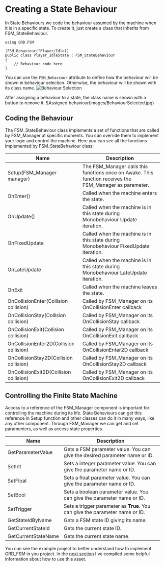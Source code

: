 # Creating a State Behaviour
In State Behaviours we code the behaviour assumed by the machine when it is in a specific state. To create it, just create a class that inherits from FSM_StateBehaviour.

```
using GRD.FSM

[FSM_Behaviour("Player/Idle)]
public class Player_IdleState : FSM_StateBehaviour
{
	// Behaviour code here
}
```

You can use the `FSM_Behaviour` attribute to define how the behaviour will be shown in behaviour selection. Otherwise, the behaviour will be shown with its class name.
![Behaviour Selection](images/BehaviourSelection.jpg)

After assigning a behaviour to a state, the class name is shown with a button to remove it.
![Assigned behaviour(images/BehaviourSelected.jpg)

## Coding the Behaviour
The FSM_StateBehaviour class implements a set of functions that are called by FSM_Manager at specific moments. You can override them to implement your logic and control the machine.
Here you can see all the functions implemented by FSM_StateBehaviour class:

| Name | Description |
| ---- | ----------- |
| Setup(FSM_Manager manager) | The FSM_Manager calls this functions once on Awake. This function receives the FSM_Manager as parameter. |
| OnEnter() | Called when the machine enters the state. |
| OnUpdate() | Called when the machine is in this state during Monobehaviour Update iteration. |
| OnFixedUpdate | Called when the machine is in this state during Monobehaviour FixedUpdate iteration. |
| OnLateUpdate | Called when the machine is in this state during Monobehaviour LateUpdate iteration. |
| OnExit | Called when the machine leaves the state. |
| OnCollisionEnter(Collision collision) | Called by FSM_Manager on its OnCollisionEnter callback |
| OnCollisionStay(Collision collision) | Called by FSM_Manager on its OnCollisionStay callback |
| OnCollisionExit(Collision collision) | Called by FSM_Manager on its OnCollisionExit callback |
| OnCollisionEnter2D(Collision collision) | Called by FSM_Manager on its OnCollisionEnter2D callback |
| OnCollisionStay2D(Collision collision) | Called by FSM_Manager on its OnCollisionStay2D callback |
| OnCollisionExit2D(Collision collision) | Called by FSM_Manager on its OnCollisionExit2D callback |

## Controlling the Finite State Machine
Access to a reference of the FSM_Manager component is important for controlling the machine during its life. State Behaviours can get this reference in Setup function and other classes can do it in many ways, like any other component. Through FSM_Manager we can get and set paramenters, as well as access state properties.

| Name | Description |
| ---- | ----------- |
| GetParameterValue | Gets a FSM parameter value. You can give the desired parameter name or ID. |
| SetInt | Sets a integer parameter value. You can give the parameter name or ID. |
| SetFloat | Sets a float parameter value. You can give the parameter name or ID. |
| SetBool | Sets a boolean parameter value. You can give the parameter name or ID. |
| SetTrigger | Sets a trigger parameter as **True**. You can give the parameter name or ID. |
| GetStateIdByName | Gets a FSM state ID giving its name. |
| GetCurrentStateId | Gets the current state ID. |
| GetCurrentStateName | Gets the current state name. |

You can see the example project to better understand how to implement GRD_FSM in you project. In the [next section](Help-Info.md) I've compiled some helpful information about how to use this asset.